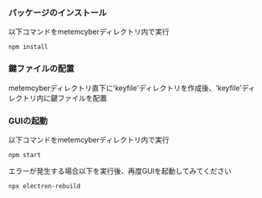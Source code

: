 ### パッケージのインストール

以下コマンドをmetemcyberディレクトリ内で実行
```
npm install
```

### 鍵ファイルの配置

metemcyberディレクトリ直下に'keyfile'ディレクトリを作成後、'keyfile'ディレクトリ内に鍵ファイルを配置

### GUIの起動

以下コマンドをmetemcyberディレクトリ内で実行
```
npm start
```

エラーが発生する場合以下を実行後、再度GUIを起動してみてください
```
npx electron-rebuild
```
